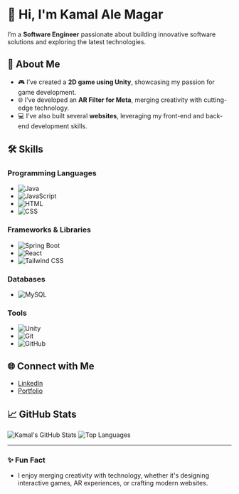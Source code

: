# 👋 Hi, I'm Kamal Ale Magar

I’m a **Software Engineer** passionate about building innovative software solutions and exploring the latest technologies.

## 🌟 About Me
- 🎮 I’ve created a **2D game using Unity**, showcasing my passion for game development.
- 🌐 I’ve developed an **AR Filter for Meta**, merging creativity with cutting-edge technology.
- 💻 I’ve also built several **websites**, leveraging my front-end and back-end development skills.

## 🛠️ Skills

### Programming Languages
- ![Java](https://img.shields.io/badge/-Java-007396?logo=java&logoColor=white&style=flat)
- ![JavaScript](https://img.shields.io/badge/-JavaScript-F7DF1E?logo=javascript&logoColor=black&style=flat)
- ![HTML](https://img.shields.io/badge/-HTML5-E34F26?logo=html5&logoColor=white&style=flat)
- ![CSS](https://img.shields.io/badge/-CSS3-1572B6?logo=css3&logoColor=white&style=flat)

### Frameworks & Libraries
- ![Spring Boot](https://img.shields.io/badge/-Spring%20Boot-6DB33F?logo=spring-boot&logoColor=white&style=flat)
- ![React](https://img.shields.io/badge/-React-61DAFB?logo=react&logoColor=black&style=flat)
- ![Tailwind CSS](https://img.shields.io/badge/-Tailwind%20CSS-38B2AC?logo=tailwind-css&logoColor=white&style=flat)

### Databases
- ![MySQL](https://img.shields.io/badge/-MySQL-4479A1?logo=mysql&logoColor=white&style=flat)

### Tools
- ![Unity](https://img.shields.io/badge/-Unity-000000?logo=unity&logoColor=white&style=flat)
- ![Git](https://img.shields.io/badge/-Git-F05032?logo=git&logoColor=white&style=flat)
- ![GitHub](https://img.shields.io/badge/-GitHub-181717?logo=github&logoColor=white&style=flat)

## 🌐 Connect with Me
- [LinkedIn](https://linkedin.com/in/your-profile)
- [Portfolio](https://your-portfolio-link.com)

## 📈 GitHub Stats
![Kamal's GitHub Stats](https://github-readme-stats.vercel.app/api?username=YourGitHubUsername&show_icons=true&theme=radical)
![Top Languages](https://github-readme-stats.vercel.app/api/top-langs/?username=YourGitHubUsername&layout=compact&theme=radical)

---

### ✨ Fun Fact
- I enjoy merging creativity with technology, whether it's designing interactive games, AR experiences, or crafting modern websites.
